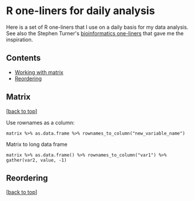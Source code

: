 # R one-liners for daily analysis

Here is a set of R one-liners that I use on a daily basis for my data analysis. See also the Stephen Turner's [bioinformatics one-liners](https://github.com/stephenturner/oneliners) that gave me the inspiration.


## Contents

- [Working with matrix](#matrix)
- [Reordering](#reordering)



## Matrix
[[back to top](#matrix)]

Use rownames as a column:

    matrix %>% as.data.frame %>% rownames_to_column("new_variable_name")

Matrix to long data frame

    matrix %>% as.data.frame() %>% rownames_to_column("var1") %>% gather(var2, value, -1)



## Reordering
[[back to top](#reordering)]










